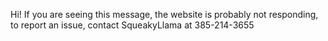 Hi! If you are seeing this message, the website is probably not responding, to report an issue, contact SqueakyLlama at 385-214-3655